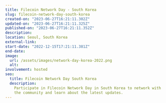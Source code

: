 ```yaml
---
title: Filecoin Network Day - South Korea
slug: filecoin-network-day-south-korea
created-on: "2023-06-27T16:21:11.302Z"
updated-on: "2023-06-27T16:21:11.325Z"
published-on: "2023-06-27T16:21:11.352Z"
description:
location: Seoul, South Korea
external-link:
start-date: "2022-12-15T17:21:11.381Z"
end-date:
image:
  url: /assets/images/network-day-korea-2022.png
  alt:
involvement: hosted
seo:
  title: Filecoin Network Day South Korea
  description:
    Participate in Filecoin Network Day in South Korea to network with
    the community and learn about the latest updates.
---
```

